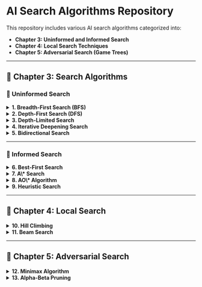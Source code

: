 # AI Search Algorithms Repository

This repository includes various AI search algorithms categorized into:

- **Chapter 3: Uninformed and Informed Search**
- **Chapter 4: Local Search Techniques**
- **Chapter 5: Adversarial Search (Game Trees)**

---

## 📘 Chapter 3: Search Algorithms

### 🔹 Uninformed Search

<details>
<summary><strong>1. Breadth-First Search (BFS)</strong></summary>

- **How it works**: Explores all neighbors at the current depth before going deeper. Uses a queue (FIFO).
- **Applications**: Shortest path in unweighted graphs, Web crawling, Puzzle solving.
- **Complexity**:
  - Time: O(b^d)
  - Space: O(b^d)
- **Example**:

```txt
Enter an edge (u v), or type "done": 1 2
Enter an edge (u v), or type "done": 1 3
Enter an edge (u v), or type "done": 2 4
Enter an edge (u v), or type "done": 3 5
Enter an edge (u v), or type "done": done
Enter the starting node for BFS: 1
BFS Traversal:
1 2 3 4 5
```

</details>

<details>
<summary><strong>2. Depth-First Search (DFS)</strong></summary>

- **How it works**: Explores as far as possible along each branch before backtracking. Uses a stack (LIFO).
- **Applications**: Maze solving, Topological sorting.
- **Complexity**:
- Time: O(b^m)
- Space: O(m)
- **Example**:

```txt
Enter an edge (u v), or type "done": 1 2
Enter an edge (u v), or type "done": 1 3
Enter an edge (u v), or type "done": 2 4
Enter an edge (u v), or type "done": 3 5
Enter an edge (u v), or type "done": done
Enter the starting node for DFS: 1
DFS Traversal:
1 2 4 3 5
```
</details>

<details>
<summary><strong>3. Depth-Limited Search</strong></summary>

- **How it works**: DFS with a depth limit to avoid infinite recursion.
- **Applications**: Infinite depth trees/graphs.
- **Complexity**:
- Time: O(b^l)
- Space: O(l)
- **Example**:

```txt
Enter edges in the format: from to or 'done': A B
Enter edges in the format: from to or 'done': A C
Enter edges in the format: from to or 'done': B D
Enter edges in the format: from to or 'done': B E
Enter edges in the format: from to or 'done': C F
Enter edges in the format: from to or 'done': D G
Enter edges in the format: from to or 'done': D H
Enter edges in the format: from to or 'done': E I
Enter edges in the format: from to or 'done': F J
Enter edges in the format: from to or 'done': done
Enter start node: A
Enter goal node: J
Enter depth limit: 3

Output:
Goal J found! Path: A -> C -> F -> J
```
</details>

<details>
<summary><strong>4. Iterative Deepening Search</strong></summary>

- **How it works**: Combines the space-efficiency of DFS and optimality of BFS by running DFS with increasing depth limits.
- **Applications**: Memory-constrained systems, games.
- **Complexity**:
- Time: O(b^d)
- Space: O(d)
- **Example**:

```txt
Input:

Edge: A B
Edge: A C
Edge: B D
Edge: B E
Edge: C F
Edge: D G
Edge: F K
Edge: done
Enter START node: A
Enter TARGET node: K

Output:
Visiting Node: A
Visiting Node: C
Visiting Node: F
Visiting Node: K
Found the target node: K
Path to target: A -> C -> F -> K
```
</details>

<details>
<summary><strong>5. Bidirectional Search</strong></summary>

- **How it works**: Simultaneously searches forward from start and backward from goal.
- **Applications**: Shortest path in large state spaces.
- **Complexity**:
- Time: O(b^(d/2))
- Space: O(b^(d/2))
- **Example**:

```text
Input:

Enter edge (from to), or type 'done': 1 2
Enter edge (from to), or type 'done': 1 3
Enter edge (from to), or type 'done': 2 1
Enter edge (from to), or type 'done': 2 4
Enter edge (from to), or type 'done': 3 1
Enter edge (from to), or type 'done': 3 4
Enter edge (from to), or type 'done': 4 2
Enter edge (from to), or type 'done': 4 3
Enter edge (from to), or type 'done': 4 5
Enter edge (from to), or type 'done': 5 4
Enter edge (from to), or type 'done': 5 6
Enter edge (from to), or type 'done': 6 5
Enter edge (from to), or type 'done': 6 7
Enter edge (from to), or type 'done': 7 8
Enter edge (from to), or type 'done': 7 6
Enter edge (from to), or type 'done': 7 9
Enter edge (from to), or type 'done': 8 6
Enter edge (from to), or type 'done': 8 9
Enter edge (from to), or type 'done': 9 7
Enter edge (from to), or type 'done': 9 8
Enter edge (from to), or type 'done': done
Enter start node: 1
Enter goal node: 9

Output:
Path from 1 to 9: 1 -> 3 -> 4 -> 5 -> 6 -> 7 -> 9
Meeting Point: 4
```

</details>

---

### 🔹 Informed Search

<details>
<summary><strong>6. Best-First Search</strong></summary>

- **How it works**: Uses a heuristic to expand the most promising node.
- **Applications**: Robot navigation, web search.
- **Complexity**:
- Time: O(b^m)
- Space: O(b^m)
- **Example**:

```text
Input:

Edge: A B 11
Edge: A D 7
Edge: A C 14
Edge: B E 15
Edge: C E 8
Edge: C F 10
Edge: D F 25
Edge: E H 9
Edge: F G 20
Edge: G H 10
Edge: done
Heuristic: A 40
Heuristic: B 32
Heuristic: C 25
Heuristic: D 35
Heuristic: E 19
Heuristic: F 17
Heuristic: H 10
Heuristic: G 0
Heuristic: done
Start node: A
Goal node: G

Output:
Optimal Path: A -> C -> F -> G
Total Cost: 44
```

</details>

<details>
<summary><strong>7. A\* Search</strong></summary>

- **How it works**: Uses both actual cost (g(n)) and heuristic (h(n)), f(n) = g(n) + h(n).
- **Applications**: Pathfinding in maps, AI in games.
- **Complexity**:
- Time: Exponential
- Space: Exponential
- **Example**:

```text
Input:

Enter node and heuristic (e.g., A 10), or type 'done': S 14
Enter node and heuristic (e.g., A 10), or type 'done': B 12
Enter node and heuristic (e.g., A 10), or type 'done': C 11
Enter node and heuristic (e.g., A 10), or type 'done': D 6
Enter node and heuristic (e.g., A 10), or type 'done': E 4
Enter node and heuristic (e.g., A 10), or type 'done': F 11
Enter node and heuristic (e.g., A 10), or type 'done': G 0
Enter node and heuristic (e.g., A 10), or type 'done': done
Enter edge (from to cost), or type 'done': S B 4
Enter edge (from to cost), or type 'done': S C 3
Enter edge (from to cost), or type 'done': B F 5
Enter edge (from to cost), or type 'done': B E 12
Enter edge (from to cost), or type 'done': C E 10
Enter edge (from to cost), or type 'done': C D 7
Enter edge (from to cost), or type 'done': D E 2
Enter edge (from to cost), or type 'done': E G 5
Enter edge (from to cost), or type 'done': F G 16
Enter edge (from to cost), or type 'done': done
Enter start node: S
Enter goal node: G

Output:
Visiting: S (f=14)
Visiting: C (f=14)
Visiting: B (f=16)
Visiting: D (f=16)
Visiting: E (f=16)
Visiting: G (f=17)
Goal reached with cost: 17
Path: S -> C -> D -> E -> G
```

</details>

<details>
<summary><strong>8. AO\* Algorithm</strong></summary>

- **How it works**: Used for AND-OR graphs. Makes decisions considering both OR and AND branches.
- **Applications**: Expert systems, problem solvers with decomposition.
- **Complexity**:
- Time: Depends on graph size
- Space: Depends on implementation
- **Example**:

```text
Input:

Enter a node (format: name heuristic), or type 'done': A 999
Enter a node (format: name heuristic), or type 'done': B 4
Enter a node (format: name heuristic), or type 'done': C 2
Enter a node (format: name heuristic), or type 'done': D 3
Enter a node (format: name heuristic), or type 'done': E 6
Enter a node (format: name heuristic), or type 'done': F 8
Enter a node (format: name heuristic), or type 'done': G 2
Enter a node (format: name heuristic), or type 'done': H 0
Enter a node (format: name heuristic), or type 'done': L 0
Enter a node (format: name heuristic), or type 'done': J 0
Enter a node (format: name heuristic), or type 'done': done
Enter edge group (format: parent groupType child1 child2...), or 'done': A OR B
Enter edge group (format: parent groupType child1 child2...), or 'done': A AND C D
Enter edge group (format: parent groupType child1 child2...), or 'done': B OR E F
Enter edge group (format: parent groupType child1 child2...), or 'done': C OR G
Enter edge group (format: parent groupType child1 child2...), or 'done': C AND H L
Enter edge group (format: parent groupType child1 child2...), or 'done': D OR J
Enter edge group (format: parent groupType child1 child2...), or 'done': done
Enter the root node to run AO*: A

Output:
Expanding: A
Expanding: B
Expanding: E
Solved: E with cost: 6
Expanding: F
Solved: F with cost: 8
Solved: B with cost: 7
Expanding: C
Expanding: G
Solved: G with cost: 2
Expanding: H
Solved: H with cost: 0
Expanding: L
Solved: L with cost: 0
Solved: C with cost: 3
Expanding: D
Expanding: J
Solved: J with cost: 0
Solved: D with cost: 1
Solved: A with cost: 5

Final heuristic value of root node 'A': 5
```

</details>

<details>
<summary><strong>9. Heuristic Search</strong></summary>

- **How it works**: General strategy using heuristic function to guide the search.
- **Applications**: Any problem where estimation improves search speed.
- **Complexity**:
- Time: Varies
- Space: Varies
- **Example**:

```text
Input:

Edge: S A 3
Edge: S B 2
Edge: A C 4
Edge: A D 1
Edge: B E 3
Edge: B F 1
Edge: E H 5
Edge: F I 1
Edge: F G 3
Edge: done
Enter START node: S
Enter GOAL node: G

Output:
Visited: S
Visited: B
Visited: F
Visited: I
Visited: A
Visited: D
Visited: E
Visited: G
Goal reached!
```

</details>

---

## 📙 Chapter 4: Local Search

<details>
<summary><strong>10. Hill Climbing</strong></summary>

- **How it works**: Iteratively moves to the neighbor with highest value (greedy).
- **Applications**: Optimization problems.
- **Complexity**:
- Time: O(n)
- Space: O(1)
- **Example**:

```text
Enter initial value for hill climbing: 5
Result: State{ value=10, heuristic=100 }
```

</details>

<details>
<summary><strong>11. Beam Search</strong></summary>

- **How it works**: Keeps top-k best states at each level (like BFS with limited width).
- **Applications**: Speech recognition, machine translation.
- **Complexity**:
- Time: O(k _ b _ d)
- Space: O(k \* d)
- **Example**:

```text
Input:

Edge: A B 11
Edge: A D 7
Edge: A C 14
Edge: B E 15
Edge: C E 8
Edge: C F 10
Edge: D F 25
Edge: E H 9
Edge: F G 20
Edge: G H 10
Edge: done
Enter heuristic values in format: NODE VALUE (e.g., A 10). Type 'done' when finished.
Heuristic: A 40
Heuristic: B 32
Heuristic: C 25
Heuristic: D 35
Heuristic: E 19
Heuristic: F 17
Heuristic: G 0
Heuristic: G 10
Heuristic: done
Start node: A
Goal node: G
Beam width: 3

Output:
Goal Found: A -> C -> F -> G
Total Cost: 44
```

</details>

---

## 📗 Chapter 5: Adversarial Search


<details>
<summary><strong>12. Minimax Algorithm</strong></summary>

- **How it works**: Chooses optimal moves assuming opponent plays optimally.
- **Applications**: Chess, Tic-Tac-Toe, game AI.
- **Complexity**:
- Time: O(b^m)
- Space: O(m)
- **Example**:

```text
Input:

A B
A C
B D
B E
C F
C G
D -1
D 4
E 2
E 6
F -3
F -5
G 0
G 7
done
Enter root node label: A

Output:
The optimal value is: 4
```

</details>

<details>
<summary><strong>13. Alpha-Beta Pruning</strong></summary>

- **How it works**: Optimized minimax, prunes branches that won't affect result.
- **Applications**: Efficient decision-making in games.
- **Complexity**:
- Time: O(b^(m/2)) (best case)
- Space: O(m)
- **Example**:

```text
Input:

A B
A C
A D
B E
B F
C G
C H
D I
D J
E K
E L
F M
G N
G O
H P
I Q
J R
J S
K 5
K 6
L 7
L 4
L 5
M 3
N 6
O 6
O 9
P 7
Q 5
R 9
R 8
S 6
done
Enter root node label: A

Output:
Alpha-Beta Result: 6
```

</details>
